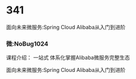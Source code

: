 # 341
面向未来微服务:Spring Cloud Alibaba从入门到进阶
### 微:NoBug1024 


课程介绍：
一站式 体系化掌握Alibaba微服务完整生态

面向未来微服务:Spring Cloud Alibaba从入门到进阶
